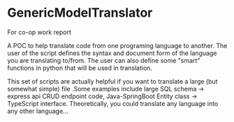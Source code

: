 # GenericModelTranslator
For co-op work report

A POC to help translate code from one programing language to another. The user of the script defines the syntax and document form of the language you are translating to/from. The user can also define some "smart" functions in python that will be used in translation.

This set of scripts are actually helpful if you want to translate a large (but somewhat simple) file .Some examples include large SQL schema -> express api CRUD endpoint code, Java-SpringBoot Entity class -> TypeScript interface. Theoretically, you could translate any language into any other language...
